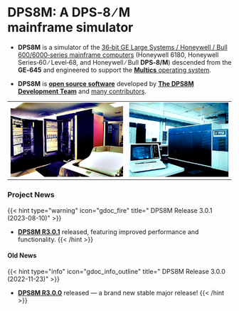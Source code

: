 <!-- SPDX-License-Identifier: ICU
     Copyright (c) 2016-2023 The DPS8M Development Team
 -->
# DPS8M: A DPS‑8&nbsp;∕&nbsp;M mainframe&nbsp;simulator
* **DPS8M** is a simulator of the [36‑bit GE Large Systems / Honeywell / Bull 600/6000‑series mainframe computers](https://dps8m.gitlab.io/dps8m/Overview/#processor-characteristics) (Honeywell 6180, Honeywell Series‑60 ∕ Level‑68, and Honeywell ∕ Bull **DPS‑8/M**) descended from the **GE‑645** and engineered to support the [**Multics** operating system](https://swenson.org/multics_wiki/).

* **DPS8M** is [**open source software**](License_Information) developed by [**The DPS8M Development Team**](https://dps8m.gitlab.io/dps8m/master/dps8m-omnibus.pdf#the-dps8m-development-team) and [many contributors](https://dps8m.gitlab.io/dps8m/master/dps8m-omnibus.pdf#dps8m-authors-and-contributors).

|    |    |
|:--:|:--:|
| <img src="6180.jpg" size=50%> | <img src="dps8.jpg"> |
### Project News
{{< hint type="warning" icon="gdoc_fire" title=" DPS8M Release 3.0.1 (2023-08-10)" >}}
* [**DPS8M R3.0.1**](https://dps8m.gitlab.io/dps8m/Releases/#stable-release) released, featuring improved performance and functionality.
{{< /hint >}}
#### Old News
{{< hint type="info" icon="gdoc_info_outline" title=" DPS8M Release 3.0.0 (2022-11-23)" >}}
* [**DPS8M R3.0.0**](https://dps8m.gitlab.io/dps8m/Releases/Historical_Archives#dps8m-r300--2022-11-23) released &mdash; a brand new stable major release!
{{< /hint >}}
